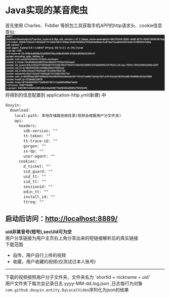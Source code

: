 # Java实现的某音爬虫
首先使用 Charles、Fiddler 等抓包工具获取手机APP的http请求头、cookie信息  
类似:![抓包截图](https://github.com/snake19870227/dy-helper/blob/master/doc/WX20200226-201819@2x.png?raw=true)  
将得到的信息配置到 application-http.yml(新建) 中  
```
douyin:
  download:
    local-path: 本地存储路径根目录(视频会根据用户分文件夹)
    api:
      headers:
        sdk-version: ""
        tt-token: ""
        tt-trace-id: ""
        gorgon: ""
        ss-dp: ""
        user-agent: ""
      cookies:
        d_ticket: ""
        sid_guard: ""
        uid_tt: ""
        sid_tt: ""
        sessionid: ""
        odin_tt: ""
        install_id: ""
        ttreq: ""
``` 
启动后访问：[http://localhost:8889/](http://localhost:8889)  
---
**uid非某音号(短号),secUid可为空**  
用户分享链接为用户主页右上角分享出来的短链接解析后的真实链接  
下载范围
- 自传，用户自行上传的视频
- 收藏，用户收藏的视频(仅测试过本人账号)
---
下载的视频按照用户分子文件夹，文件夹名为 'shortId + nickname + uid'  
用户文件夹下每次会记录日志 yyyy-MM-dd.log.json ,日志每行为对象`com.github.douyin.entity.DyLocalVideo`序列化为json的结果